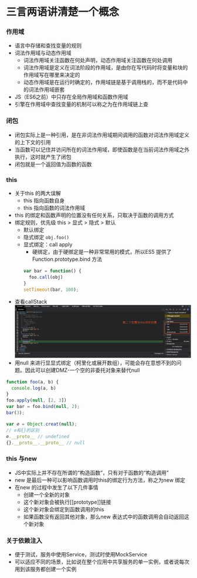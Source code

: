 # 三言两语讲清楚一个概念

### 作用域
- 语言中存储和查找变量的规则
- 词法作用域与动态作用域
  - 词法作用域关注函数在何处声明，动态作用域关注函数在何处调用
  - 词法作用域是定义在词法阶段的作用域，是由你在写代码时将变量和块的作用域写在哪里来决定的
  - 动态作用域是在运行时确定的，作用域链是基于调用栈的，而不是代码中的词法作用域嵌套
- JS（ES6之前）中只存在全局作用域和函数作用域
- 引擎在作用域中查找变量的机制可以称之为在作用域链上查

### 闭包
- 闭包实际上是一种引用，是在非词法作用域期间调用的函数对词法作用域定义的上下文的引用
- 当函数可以记住并访问所在的词法作用域，即使函数是在当前词法作用域之外执行，这时就产生了闭包
- 闭包就是一个返回值为函数的函数

### this
- 关于this 的两大误解
  - this 指向函数自身
  - this 指向函数的词法作用域
- this 的绑定和函数声明的位置没有任何关系，只取决于函数的调用方式
- 绑定规则，优先级 this > 显式 > 隐式 > 默认
  - 默认绑定
  - 隐式绑定 `obj.foo()`
  - 显式绑定：call apply
    - 硬绑定，由于硬绑定是一种非常常用的模式，所以ES5 提供了Function.prototype.bind 方法
    ```js
    var bar = function() {
      foo.call(obj)
    }
    setTimeout(bar, 100);
    ```
- 查看callStack
![stack](../image/call-stack.png)
- 用null 来进行显显式绑定（柯里化或展开数组），可能会存在意想不到的问题。因此可以创建DMZ-一个空的非委托对象来替代null
```js
function foo(a, b) {
  console.log(a, b)
}
foo.apply(null, [2, 3])
var bar = foo.bind(null, 2);
bar(3);
```
```js
var ∅ = Object.creat(null);
// ∅和{}的区别
∅.__proto__ // undefined
{}.__proto__.__proto__ // null
```

### this 与new
- JS中实际上并不存在所谓的“构造函数”，只有对于函数的“构造调用”
- new 是最后一种可以影响函数调用时this的绑定行为方法，称之为new 绑定
- 在new 的过程中发生了以下几件事情
  - 创建一个全新的对象
  - 这个新对象会被执行[[prototype]]链接
  - 这个新对象会绑定到函数调用的this
  - 如果函数没有返回其他对象，那么new 表达式中的函数调用会自动返回这个新对象

### 关于依赖注入
- 便于测试，服务中使用Service，测试时使用MockService
- 可以适应不同的场景，比如说在整个应用中共享服务的单一实例，或者说每次用到该服务都创建一个实例

